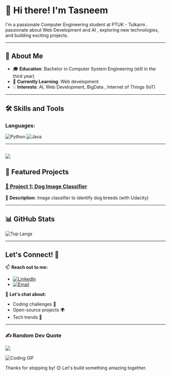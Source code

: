 # 👋 Hi there! I'm Tasneem 

I'm a passionate Computer Engineering student at PTUK - Tulkarm .  passionate about Web Development and AI , exploring new technologies, and building exciting projects.

---

## 🚀 About Me

- 🎓 **Education**: Bachelor in Computer System Engineering (still in the third year)
- 🌱 **Currently Learning**: Web development
- 💡 **Interests**: AI, Web Development, BigData , Internet of Things (IoT)

---

## 🛠️ Skills and Tools

### **Languages**:
![Python](https://img.shields.io/badge/-Python-3776AB?logo=python&logoColor=white)
![Java](https://img.shields.io/badge/-Java-007396?logo=java&logoColor=white)

---
[![](https://visitcount.itsvg.in/api?id=TasneemJarrar&icon=0&color=0)](https://visitcount.itsvg.in)
---

## 📂 Featured Projects

### [📌 Project 1: Dog Image Classifier]([project-link](https://github.com/smilling79/Dog-Image-Classifier))
🚀 **Description**: Image classifier to identify dog breeds (with Udacity)


---

## 📊 GitHub Stats
![Top Langs](https://github-readme-stats.vercel.app/api/top-langs/?username=yourusername&layout=compact&theme=radical)

---


## Let's Connect! 🚀

📫 **Reach out to me:**  
- [![LinkedIn](https://img.shields.io/badge/LinkedIn-Connect-blue?style=flat-square&logo=linkedin&logoColor=white)](https://linkedin.com/in/tasneem-jarrar-91440b279)  
- [![Email](https://img.shields.io/badge/Email-Say_Hello-red?style=flat-square&logo=gmail&logoColor=white)](mailto:tasneemjarrar048@gmail.com)  
 

💬 **Let's chat about:**  
- Coding challenges 🧠  
- Open-source projects 🌍  
- Tech trends 🚀  

---



### ✍️ Random Dev Quote
![](https://quotes-github-readme.vercel.app/api?type=horizontal&theme=radical)




![Coding GIF](https://media.giphy.com/media/3o6Zt6ML6BklcajjsA/giphy.gif)

Thanks for stopping by! 😊 Let's build something amazing together.
